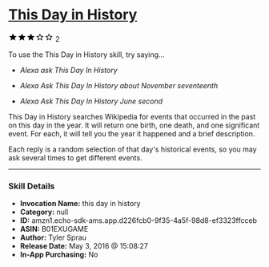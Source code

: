 # [This Day in History](http://alexa.amazon.com/#skills/amzn1.echo-sdk-ams.app.d226fcb0-9f35-4a5f-98d8-ef3323ffcceb)
![3 stars](../../images/ic_star_black_18dp_1x.png)![3 stars](../../images/ic_star_black_18dp_1x.png)![3 stars](../../images/ic_star_black_18dp_1x.png)![3 stars](../../images/ic_star_border_black_18dp_1x.png)![3 stars](../../images/ic_star_border_black_18dp_1x.png) 2

To use the This Day in History skill, try saying...

* *Alexa ask This Day In History*

* *Alexa Ask This Day In History about November seventeenth*

* *Alexa Ask This Day In History June second*

This Day in History searches Wikipedia for events that occurred in the past on this day in the year. It will return one birth, one death, and one significant event. For each, it will tell you the year it happened and a brief description. 

Each reply is a random selection of that day's historical events, so you may ask several times to get different events.

***

### Skill Details

* **Invocation Name:** this day in history
* **Category:** null
* **ID:** amzn1.echo-sdk-ams.app.d226fcb0-9f35-4a5f-98d8-ef3323ffcceb
* **ASIN:** B01EXUGAME
* **Author:** Tyler Sprau
* **Release Date:** May 3, 2016 @ 15:08:27
* **In-App Purchasing:** No
